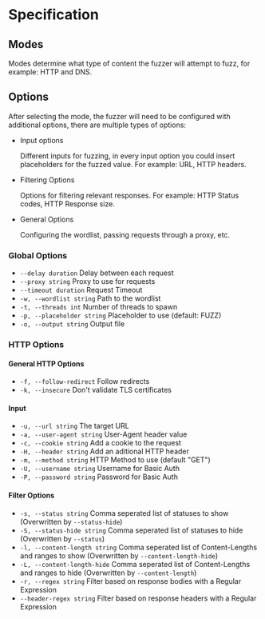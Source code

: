 # Specification

## Modes

Modes determine what type of content the fuzzer will attempt to fuzz, for example: HTTP and DNS.

## Options

After selecting the mode, the fuzzer will need to be configured with additional options, there are multiple types of options:

* Input options

  Different inputs for fuzzing, in every input option you could insert placeholders for the fuzzed value. For example: URL, HTTP headers.

* Filtering Options

  Options for filtering relevant responses. For example: HTTP Status codes, HTTP Response size.

* General Options

  Configuring the wordlist, passing requests through a proxy, etc.

### Global Options

* `--delay duration` Delay between each request
* `--proxy string` Proxy to use for requests
* `--timeout duration` Request Timeout
* `-w, --wordlist string` Path to the wordlist
* `-t, --threads int` Number of threads to spawn
* `-p, --placeholder string` Placeholder to use (default: FUZZ)
* `-o, --output string`  Output file

### HTTP Options

#### General HTTP Options

* `-f, --follow-redirect` Follow redirects
* `-k, --insecure` Don't validate TLS certificates

#### Input

* `-u, --url string` The target URL
* `-a, --user-agent string` User-Agent header value
* `-c, --cookie string` Add a cookie to the request
* `-H, --header string` Add an aditional HTTP header
* `-m, --method string` HTTP Method to use (default "GET")
* `-U, --username string` Username for Basic Auth
* `-P, --password string` Password for Basic Auth

#### Filter Options

* `-s, --status string` Comma seperated list of statuses to show (Overwritten by `--status-hide`)
* `-S, --status-hide string` Comma seperated list of statuses to hide (Overwritten by `--status`)
* `-l, --content-length string` Comma seperated list of Content-Lengths and ranges to show (Overwritten by `--content-length-hide`)
* `-L, --content-length-hide` Comma seperated list of Content-Lengths and ranges to hide (Overwritten by `--content-length`)
* `-r, --regex string` Filter based on response bodies with a Regular Expression
* `--header-regex string` Filter based on response headers with a Regular Expression
